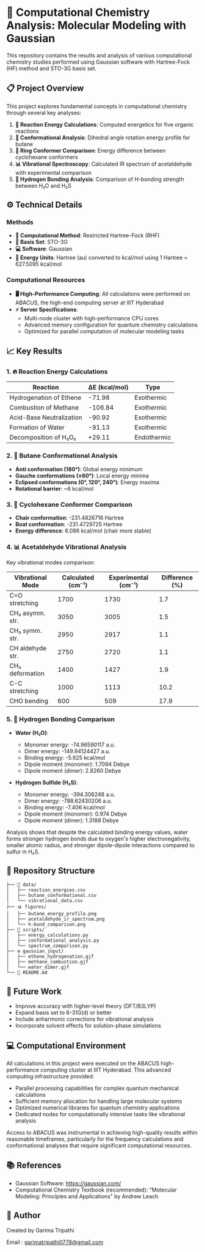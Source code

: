 # 🧪 Computational Chemistry Analysis: Molecular Modeling with Gaussian

This repository contains the results and analysis of various computational chemistry studies performed using Gaussian software with Hartree-Fock (HF) method and STO-3G basis set.

## 📋 Project Overview

This project explores fundamental concepts in computational chemistry through several key analyses:

1. **🔄 Reaction Energy Calculations**: Computed energetics for five organic reactions
2. **🔄 Conformational Analysis**: Dihedral angle rotation energy profile for butane
3. **💍 Ring Conformer Comparison**: Energy difference between cyclohexane conformers
4. **📊 Vibrational Spectroscopy**: Calculated IR spectrum of acetaldehyde with experimental comparison
5. **🔗 Hydrogen Bonding Analysis**: Comparison of H-bonding strength between H₂O and H₂S

## ⚙️ Technical Details

### Methods
- **🧮 Computational Method**: Restricted Hartree-Fock (RHF)
- **🔬 Basis Set**: STO-3G
- **💻 Software**: Gaussian
- **📏 Energy Units**: Hartree (au) converted to kcal/mol using 1 Hartree = 627.5095 kcal/mol

### Computational Resources
- **🖥️ High-Performance Computing**: All calculations were performed on ABACUS, the high-end computing server at IIIT Hyderabad
- **⚡ Server Specifications**:
  - Multi-node cluster with high-performance CPU cores
  - Advanced memory configuration for quantum chemistry calculations
  - Optimized for parallel computation of molecular modeling tasks

## 📈 Key Results

### 1. 🔥 Reaction Energy Calculations

| Reaction | ΔE (kcal/mol) | Type |
|----------|---------------|------|
| Hydrogenation of Ethene | -71.98 | Exothermic |
| Combustion of Methane | -106.84 | Exothermic |
| Acid-Base Neutralization | -90.92 | Exothermic |
| Formation of Water | -91.13 | Exothermic |
| Decomposition of H₂O₂ | +29.11 | Endothermic |

### 2. 🔄 Butane Conformational Analysis
- **Anti conformation (180°)**: Global energy minimum
- **Gauche conformations (±60°)**: Local energy minima
- **Eclipsed conformations (0°, 120°, 240°)**: Energy maxima
- **Rotational barrier**: ~6 kcal/mol

### 3. 💍 Cyclohexane Conformer Comparison
- **Chair conformation**: -231.4826716 Hartree
- **Boat conformation**: -231.4729725 Hartree
- **Energy difference**: 6.086 kcal/mol (chair more stable)

### 4. 📊 Acetaldehyde Vibrational Analysis
Key vibrational modes comparison:

| Vibrational Mode | Calculated (cm⁻¹) | Experimental (cm⁻¹) | Difference (%) |
|------------------|-------------------|----------------------|----------------|
| C=O stretching | 1700 | 1730 | 1.7 |
| CH₃ asymm. str. | 3050 | 3005 | 1.5 |
| CH₃ symm. str. | 2950 | 2917 | 1.1 |
| CH aldehyde str. | 2750 | 2720 | 1.1 |
| CH₃ deformation | 1400 | 1427 | 1.9 |
| C-C stretching | 1000 | 1113 | 10.2 |
| CHO bending | 600 | 509 | 17.9 |

### 5. 🔗 Hydrogen Bonding Comparison
- **Water (H₂O)**:
  - Monomer energy: -74.96590117 a.u.
  - Dimer energy: -149.94124427 a.u.
  - Binding energy: -5.925 kcal/mol
  - Dipole moment (monomer): 1.7094 Debye
  - Dipole moment (dimer): 2.8260 Debye

- **Hydrogen Sulfide (H₂S)**:
  - Monomer energy: -394.306248 a.u.
  - Dimer energy: -788.62430206 a.u.
  - Binding energy: -7.406 kcal/mol
  - Dipole moment (monomer): 0.974 Debye
  - Dipole moment (dimer): 1.3188 Debye

Analysis shows that despite the calculated binding energy values, water forms stronger hydrogen bonds due to oxygen's higher electronegativity, smaller atomic radius, and stronger dipole-dipole interactions compared to sulfur in H₂S.

## 📁 Repository Structure
```
├── 📂 data/
│   ├── reaction_energies.csv
│   ├── butane_conformational.csv
│   └── vibrational_data.csv
├── 📊 figures/
│   ├── butane_energy_profile.png
│   ├── acetaldehyde_ir_spectrum.png
│   └── h-bond_comparison.png
├── 📜 scripts/
│   ├── energy_calculations.py
│   ├── conformational_analysis.py
│   └── spectrum_comparison.py
├── ⚙️ gaussian_input/
│   ├── ethene_hydrogenation.gjf
│   ├── methane_combustion.gjf
│   └── water_dimer.gjf
└── 📖 README.md
```

## 🔮 Future Work
- Improve accuracy with higher-level theory (DFT/B3LYP)
- Expand basis set to 6-31G(d) or better
- Include anharmonic corrections for vibrational analysis
- Incorporate solvent effects for solution-phase simulations

## 💻 Computational Environment
All calculations in this project were executed on the ABACUS high-performance computing cluster at IIIT Hyderabad. This advanced computing infrastructure provided:

- Parallel processing capabilities for complex quantum mechanical calculations
- Sufficient memory allocation for handling large molecular systems
- Optimized numerical libraries for quantum chemistry applications
- Dedicated nodes for computationally intensive tasks like vibrational analysis

Access to ABACUS was instrumental in achieving high-quality results within reasonable timeframes, particularly for the frequency calculations and conformational analyses that require significant computational resources.

## 📚 References
- Gaussian Software: https://gaussian.com/
- Computational Chemistry Textbook (recommended): "Molecular Modeling: Principles and Applications" by Andrew Leach



## 👤 Author
Created by Garima Tripathi


Email : garimatripathi0778@gmail.com

